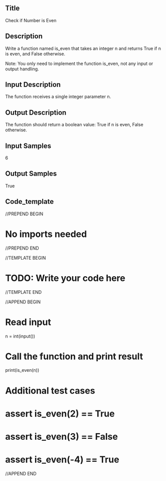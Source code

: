 ## Title
Check if Number is Even

## Description
Write a function named is_even that takes an integer n and returns True if n is even, and False otherwise.

Note: You only need to implement the function is_even, not any input or output handling.

## Input Description
The function receives a single integer parameter n.

## Output Description
The function should return a boolean value: True if n is even, False otherwise.

## Input Samples
6

## Output Samples
True

## Code_template

//PREPEND BEGIN
# No imports needed
//PREPEND END

//TEMPLATE BEGIN

# TODO: Write your code here

//TEMPLATE END

//APPEND BEGIN
# Read input
n = int(input())

# Call the function and print result
print(is_even(n))

# Additional test cases
# assert is_even(2) == True
# assert is_even(3) == False
# assert is_even(-4) == True
//APPEND END
